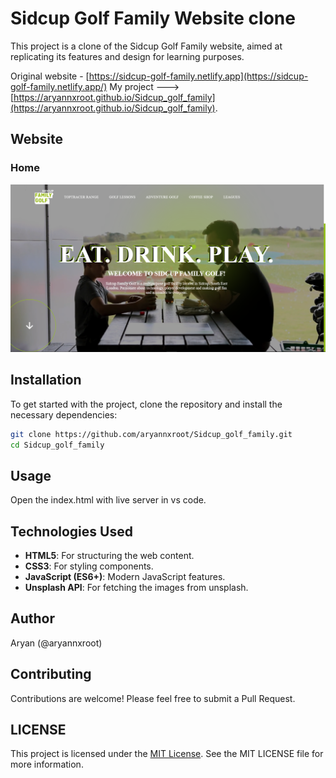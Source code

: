 # Sidcup Golf Family Website clone

This project is a clone of the Sidcup Golf Family website, aimed at replicating its features and design for learning purposes.

Original website - [https://sidcup-golf-family.netlify.app](https://sidcup-golf-family.netlify.app/)
My project ---> [https://aryannxroot.github.io/Sidcup_golf_family](https://aryannxroot.github.io/Sidcup_golf_family).

## Website

### Home
![Homepage](./images/home.png)


## Installation

To get started with the project, clone the repository and install the necessary dependencies:

```bash
git clone https://github.com/aryannxroot/Sidcup_golf_family.git
cd Sidcup_golf_family
```

## Usage 
Open the index.html with live server in vs code. 


## Technologies Used

- **HTML5**: For structuring the web content.
- **CSS3**: For styling components.
- **JavaScript (ES6+)**: Modern JavaScript features.
- **Unsplash API**: For fetching the images from unsplash.

##

## Author

Aryan (@aryannxroot)

## Contributing

Contributions are welcome! Please feel free to submit a Pull Request.

## LICENSE
This project is licensed under the [MIT License](./LICENSE). See the MIT LICENSE file for more information.
